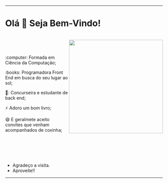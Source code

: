 

<!--
**JhussyaraReis/JhussyaraReis** is a ✨ _special_ ✨ repository because its `README.md` (this file) appears on your GitHub profile.

Here are some ideas to get you started:

- 🔭 I’m currently working on ...
- 🌱 I’m currently learning ...
- 👯 I’m looking to collaborate on ...
- 🤔 I’m looking for help with ...
- 💬 Ask me about ...
- 📫 How to reach me: ...
- 😄 Pronouns: ...
- ⚡ Fun fact: ...
-->

----------------------------------------------------------------------------

# Olá 👋 Seja Bem-Vindo!

</br>

<div>
   <img align="right" src = 'https://i.giphy.com/media/M4NykXxUE0HAcK7UJ6/giphy.webp' width = 300px>
  </br>
  </br>
<p> :computer: Formada em Ciência da Computação; </p>
<p>  :books: Programadora Front End em busca do seu lugar ao sol;   </p>
<p> 🌱: Concurseira  e estudante de back end;</p>
<p> ⚡ Adoro um bom livro;  </p>
<p> 😄 E geralmete aceito convites que venham acompanhados de coxinha; </p>


</div>

</br>
</br>
 


</br>
</br>


- Agradeço a visita.
- Aproveite!!








----------------------------------------------------------------------------------
